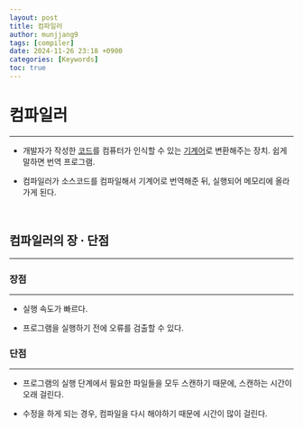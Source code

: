 ```yaml
---
layout: post
title: 컴파일러
author: munjjang9
tags: [compiler]
date: 2024-11-26 23:18 +0900
categories: [Keywords]
toc: true
---
```


# 컴파일러
---
- 개발자가 작성한 <ins>코드</ins>를 컴퓨터가 인식할 수 있는 <ins>기계어</ins>로 변환해주는 장치. 쉽게 말하면 번역 프로그램.

- 컴파일러가 소스코드를 컴파일해서 기계어로 번역해준 뒤, 실행되어 메모리에 올라가게 된다.

<br>

## 컴파일러의 장 · 단점
---
### 장점
---
- 실행 속도가 빠르다.

- 프로그램을 실행하기 전에 오류를 검출할 수 있다.

### 단점
---
- 프로그램의 실행 단계에서 필요한 파일들을 모두 스캔하기 때문에, 스캔하는 시간이 오래 걸린다.

- 수정을 하게 되는 경우, 컴파일을 다시 해야하기 때문에 시간이 많이 걸린다.